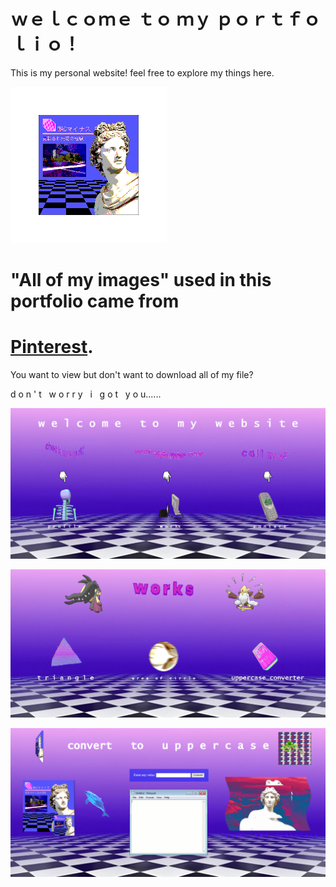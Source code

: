 # ｗｅｌｃｏｍｅ ｔｏ  ｍｙ ｐｏｒｔｆｏｌｉｏ！

This is my personal website! feel free to explore my things here.

![Spinning](https://github.com/Mattillac/personal_web_portfolio/blob/main/static/images/album.gif)
 
# "All of my images" used in this portfolio came from <br>
# [Pinterest](https://ph.pinterest.com/pin/43910165110412752/).
 
You want to view but don't want to download all of my file?

d o n ' t &nbsp; w o r r y &nbsp; i &nbsp; g o t &nbsp; y o u......

![sneak p e e k](https://github.com/Mattillac/personal_web_portfolio/blob/main/static/images/Screenshot%202025-10-08%20162033.png)

![sneak p e e k](https://github.com/Mattillac/personal_web_portfolio/blob/main/static/images/Screenshot%202025-10-08%20162044.png)

![sneak p e e k](https://github.com/Mattillac/personal_web_portfolio/blob/main/static/images/Screenshot%202025-10-08%20162059.png)